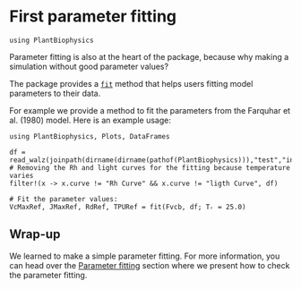 # First parameter fitting

```@setup usepkg
using PlantBiophysics
```

Parameter fitting is also at the heart of the package, because why making a simulation without good parameter values?

The package provides a [`fit`](@ref) method that helps users fitting model parameters to their data.

For example we provide a method to fit the parameters from the Farquhar et al. (1980) model. Here is an example usage:

```@example usepkg
using PlantBiophysics, Plots, DataFrames

df = read_walz(joinpath(dirname(dirname(pathof(PlantBiophysics))),"test","inputs","data","P1F20129.csv"))
# Removing the Rh and light curves for the fitting because temperature varies
filter!(x -> x.curve != "Rh Curve" && x.curve != "ligth Curve", df)

# Fit the parameter values:
VcMaxRef, JMaxRef, RdRef, TPURef = fit(Fvcb, df; Tᵣ = 25.0)
```

## Wrap-up

We learned to make a simple parameter fitting. For more information, you can head over the [Parameter fitting](@ref) section where we present how to check the parameter fitting.
